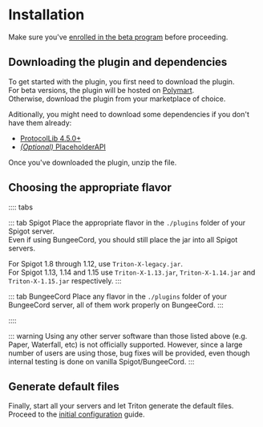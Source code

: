 # Installation

Make sure you've [enrolled in the beta program](./beta-enrollment.md) before proceeding.

## Downloading the plugin and dependencies

To get started with the plugin, you first need to download the plugin.  
For beta versions, the plugin will be hosted on [Polymart](https://triton.rexcantor64.com/polymart).  
Otherwise, download the plugin from your marketplace of choice.

Aditionally, you might need to download some dependencies if you don't have them already:

- [ProtocolLib 4.5.0+](https://www.spigotmc.org/resources/protocollib.1997/)
- [_(Optional)_ PlaceholderAPI](https://www.spigotmc.org/resources/placeholderapi.6245/)

Once you've downloaded the plugin, unzip the file.

## Choosing the appropriate flavor

:::: tabs

::: tab Spigot
Place the appropriate flavor in the `./plugins` folder of your Spigot server.  
Even if using BungeeCord, you should still place the jar into all Spigot servers.

For Spigot 1.8 through 1.12, use `Triton-X-legacy.jar`.  
For Spigot 1.13, 1.14 and 1.15 use `Triton-X-1.13.jar`, `Triton-X-1.14.jar` and `Triton-X-1.15.jar` respectively.
:::

::: tab BungeeCord
Place any flavor in the `./plugins` folder of your BungeeCord server, all of them work properly on BungeeCord.
:::

::::

::: warning
Using any other server software than those listed above (e.g. Paper, Waterfall, etc) is not officially supported.
However, since a large number of users are using those, bug fixes will be provided, even though internal testing is done on vanilla Spigot/BungeeCord.
:::

## Generate default files

Finally, start all your servers and let Triton generate the default files.
Proceed to the [initial configuration](./initial-configuration.md) guide.
